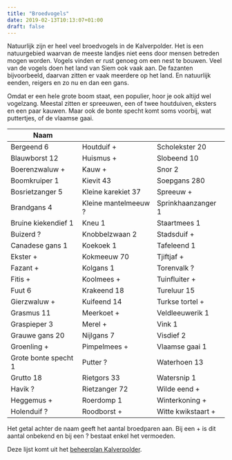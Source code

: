 ```yaml
---
title: "Broedvogels"
date: 2019-02-13T10:13:07+01:00
draft: false
---
```


Natuurlijk zijn er heel veel broedvogels in de Kalverpolder. Het is een natuurgebied waarvan de meeste landjes 
niet eens door mensen betreden mogen worden. Vogels vinden er rust genoeg om een nest te bouwen. 
Veel van de vogels doen het land van Siem ook vaak aan.<!--more--> 
De fazanten bijvoorbeeld, daarvan zitten er vaak meerdere op het land. En natuurlijk eenden, reigers en zo nu en dan een gans.  

Omdat er een hele grote boom staat, een populier, hoor je ook altijd wel vogelzang. 
Meestal zitten er spreeuwen, een of twee houtduiven, eksters en een paar kauwen. 
Maar ook de bonte specht komt soms voorbij, wat puttertjes, of de vlaamse gaai.

Naam    |      |  &nbsp;
--------|------|------
Bergeend 6 | Houtduif + | Scholekster 20
Blauwborst 12 | Huismus + | Slobeend 10
Boerenzwaluw + | Kauw + | Snor 2
Boomkruiper 1 | Kievit 43 | Soepgans 280
Bosrietzanger 5 | Kleine karekiet 37 | Spreeuw +
Brandgans 4 | Kleine mantelmeeuw ? | Sprinkhaanzanger 1
Bruine kiekendief 1 | Kneu 1 | Staartmees 1
Buizerd ? | Knobbelzwaan 2 | Stadsduif +
Canadese gans 1 | Koekoek 1 | Tafeleend 1
Ekster + | Kokmeeuw 70 | Tjiftjaf +
Fazant + | Kolgans 1 | Torenvalk ?
Fitis + | Koolmees + | Tuinfluiter +
Fuut 6 | Krakeend 18 | Tureluur 15
Gierzwaluw + | Kuifeend 14 | Turkse tortel +
Grasmus 11 | Meerkoet + | Veldleeuwerik 1
Graspieper 3 | Merel + | Vink 1
Grauwe gans 20 | Nijlgans 7 | Visdief 2
Groenling + | Pimpelmees + | Vlaamse gaai 1
Grote bonte specht 1 | Putter ? | Waterhoen 13
Grutto 18 | Rietgors 33 | Watersnip 1
Havik ? | Rietzanger 72 | Wilde eend +
Heggemus + | Roerdomp 1 | Winterkoning +
Holenduif ? | Roodborst + | Witte kwikstaart +

Het getal achter de naam geeft het aantal broedparen aan. 
Bij een + is dit aantal onbekend en bij een ? bestaat enkel het vermoeden.   

Deze lijst komt uit het [beheerplan Kalverpolder](https://www.vogelwachtzaanstreek.nl/werkgroepen/docs/beheerplan_kalverpolder.pdf).